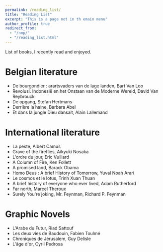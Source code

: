 ```yaml
---
permalink: /reading_list/
title: "Reading List"
excerpt: "This is a page not in th emain menu"
author_profile: true
redirect_from: 
  - "/nmp/"
  - "/reading_list.html"
---
```


List of books, I recently read and enjoyed.

Belgian literature
======

- De bourgondier : arartsvaders van de lage landen, Bart Van Loo
- Revolusi. Indonesië en het Onstaan van de Moderne Wereld, David Van Reybrouck
- De opgang, Stefan Hertmans
- Derrière la haine, Barbara Abel
- Et dans la jungle Dieu dansait, Alain Lallemand

International literature
======
- La peste, Albert Camus
- Grave of the fireflies, Aikyuki Nosaka
- L'ordre du jour, Eric Vuillard
- A Column of Fire, Ken Follett
- A promised land, Barack Obama
- Homo Deus : A brief History of Tomorrow, Yuval Noah Arari
- Le cosmos et le lotus, Trinh Xuan Thuan
- A brief history of everyone who ever lived, Adam Rutherford
- Far north, Marcel Theroux
- Surely You're joking, Mr. Feynman, Richard P. Feynman

Graphic Novels
======

- L'Arabe du Futur, Riad Sattouf
- Les deux vies de Baudouin, Fabien Toulmé
- Chroniques de Jérusalem, Guy Delisle
- L'âge d'or, Cyril Pedrosa
